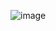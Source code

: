 ![image](https://cloud.githubusercontent.com/assets/14796049/11192985/b4f41f5a-8c69-11e5-9777-e0eed38f0701.png)
